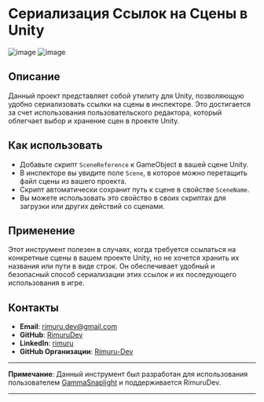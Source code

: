# Сериализация Ссылок на Сцены в Unity

![image](https://github.com/RimuruDev/Unity-SerializationSceneInEditor/assets/85500556/6bdfb05f-3a30-4f70-b97c-39087e27c904)
![image](https://github.com/RimuruDev/Unity-SerializationSceneInEditor/assets/85500556/5b4d554f-bc5d-4405-aaba-7c2c02919c1c)

## Описание
Данный проект представляет собой утилиту для Unity, позволяющую удобно сериализовать ссылки на сцены в инспекторе. Это достигается за счет использования пользовательского редактора, который облегчает выбор и хранение сцен в проекте Unity.

## Как использовать
- Добавьте скрипт `SceneReference` к GameObject в вашей сцене Unity.
- В инспекторе вы увидите поле `Scene`, в которое можно перетащить файл сцены из вашего проекта.
- Скрипт автоматически сохранит путь к сцене в свойстве `SceneName`.
- Вы можете использовать это свойство в своих скриптах для загрузки или других действий со сценами.

## Применение
Этот инструмент полезен в случаях, когда требуется ссылаться на конкретные сцены в вашем проекте Unity, но не хочется хранить их названия или пути в виде строк. Он обеспечивает удобный и безопасный способ сериализации этих ссылок и их последующего использования в игре.

## Контакты
- **Email**: rimuru.dev@gmail.com
- **GitHub**: [RimuruDev](https://github.com/RimuruDev)
- **LinkedIn**: [rimuru](https://www.linkedin.com/in/rimuru/)
- **GitHub Организации**: [Rimuru-Dev](https://github.com/Rimuru-Dev)

---

**Примечание**: Данный инструмент был разработан для использования пользователем [GammaSnaplight](https://github.com/GammaSnaplight) и поддерживается RimuruDev.

---
